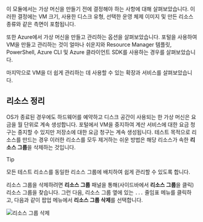 이 모듈에서는 가상 머신을 만들기 전에 결정해야 하는 사항에 대해 살펴보았습니다. 이러한 결정에는 VM 크기, 사용한 디스크 유형, 선택한 운영 체제 이미지 및 만든 리소스 종류와 같은 측면이 포함됩니다.

또한 Azure에서 가상 머신을 만들고 관리하는 옵션을 살펴보았습니다. 포털을 사용하여 VM을 만들고 관리하는 것이 얼마나 쉬운지와 Resource Manager 템플릿, PowerShell, Azure CLI 및 Azure 클라이언트 SDK를 사용하는 경우를 살펴보았습니다.

마지막으로 VM을 더 쉽게 관리하는 데 사용할 수 있는 확장과 서비스를 살펴보았습니다.

## <a name="cleanup-your-resources"></a>리소스 정리

OS가 종료된 경우에도 하드웨어를 예약하고 디스크 공간이 사용되는 한 가상 머신은 요금을 월 단위로 계속 생성합니다. 포털에서 VM을 중지하여 계산 서비스에 대한 요금 청구는 중지할 수 있지만 저장소에 대한 요금 청구는 계속 생성됩니다. 테스트 목적으로 리소스를 만드는 경우 이러한 리소스를 모두 제거하는 쉬운 방법은 해당 리소스가 속한 **리소스 그룹**을 삭제하는 것입니다.

> [!TIP]
> 모든 테스트 리소스를 동일한 리소스 그룹에 배치하여 쉽게 관리할 수 있도록 합니다.

리소스 그룹을 삭제하려면 **리소스 그룹** 패널을 통해(사이드바에서 **리소스 그룹**을 클릭) 리소스 그룹을 찾습니다. 그런 다음, 리소스 그룹 옆에 있는 `...` 줄임표 메뉴를 클릭하고, 다음과 같이 팝업 메뉴에서 **리소스 그룹 삭제**를 선택합니다.

![리소스 그룹 삭제](../media-draft/7-delete-rgs.png)
